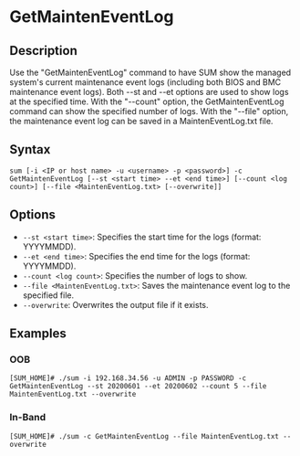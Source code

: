 # GetMaintenEventLog

## Description

Use the "GetMaintenEventLog" command to have SUM show the managed system's current maintenance event logs (including both BIOS and BMC maintenance event logs). Both --st and --et options are used to show logs at the specified time. With the "--count" option, the GetMaintenEventLog command can show the specified number of logs. With the "--file" option, the maintenance event log can be saved in a MaintenEventLog.txt file.

## Syntax

```
sum [-i <IP or host name> -u <username> -p <password>] -c GetMaintenEventLog [--st <start time> --et <end time>] [--count <log count>] [--file <MaintenEventLog.txt> [--overwrite]]
```

## Options

- `--st <start time>`: Specifies the start time for the logs (format: YYYYMMDD).
- `--et <end time>`: Specifies the end time for the logs (format: YYYYMMDD).
- `--count <log count>`: Specifies the number of logs to show.
- `--file <MaintenEventLog.txt>`: Saves the maintenance event log to the specified file.
- `--overwrite`: Overwrites the output file if it exists.

## Examples

### OOB
```
[SUM_HOME]# ./sum -i 192.168.34.56 -u ADMIN -p PASSWORD -c GetMaintenEventLog --st 20200601 --et 20200602 --count 5 --file MaintenEventLog.txt --overwrite
```

### In-Band
```
[SUM_HOME]# ./sum -c GetMaintenEventLog --file MaintenEventLog.txt --overwrite
```
